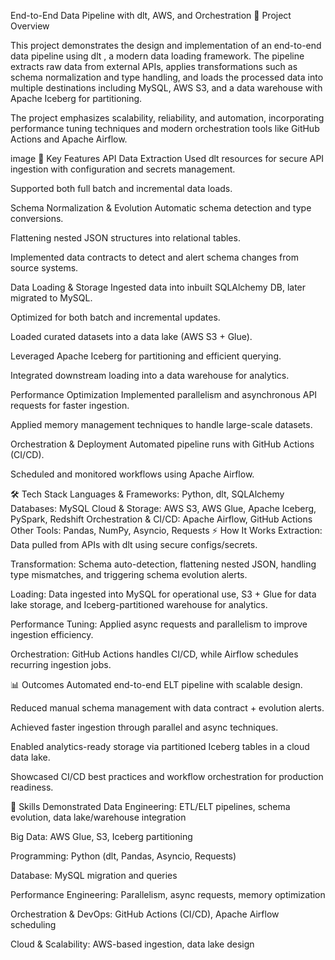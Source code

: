 End-to-End Data Pipeline with dlt, AWS, and Orchestration
📌 Project Overview

This project demonstrates the design and implementation of an end-to-end data pipeline using dlt , a modern data loading framework. The pipeline extracts raw data from external APIs, applies transformations such as schema normalization and type handling, and loads the processed data into multiple destinations including MySQL, AWS S3, and a data warehouse with Apache Iceberg for partitioning.

The project emphasizes scalability, reliability, and automation, incorporating performance tuning techniques and modern orchestration tools like GitHub Actions and Apache Airflow.

image
🚀 Key Features
API Data Extraction
Used dlt resources for secure API ingestion with configuration and secrets management.

Supported both full batch and incremental data loads.

Schema Normalization & Evolution
Automatic schema detection and type conversions.

Flattening nested JSON structures into relational tables.

Implemented data contracts to detect and alert schema changes from source systems.

Data Loading & Storage
Ingested data into inbuilt SQLAlchemy DB, later migrated to MySQL.

Optimized for both batch and incremental updates.

Loaded curated datasets into a data lake (AWS S3 + Glue).

Leveraged Apache Iceberg for partitioning and efficient querying.

Integrated downstream loading into a data warehouse for analytics.

Performance Optimization
Implemented parallelism and asynchronous API requests for faster ingestion.

Applied memory management techniques to handle large-scale datasets.

Orchestration & Deployment
Automated pipeline runs with GitHub Actions (CI/CD).

Scheduled and monitored workflows using Apache Airflow.

🛠️ Tech Stack
Languages & Frameworks: Python, dlt, SQLAlchemy
Databases: MySQL
Cloud & Storage: AWS S3, AWS Glue, Apache Iceberg, PySpark, Redshift
Orchestration & CI/CD: Apache Airflow, GitHub Actions
Other Tools: Pandas, NumPy, Asyncio, Requests
⚡ How It Works
Extraction: Data pulled from APIs with dlt using secure configs/secrets.

Transformation: Schema auto-detection, flattening nested JSON, handling type mismatches, and triggering schema evolution alerts.

Loading: Data ingested into MySQL for operational use, S3 + Glue for data lake storage, and Iceberg-partitioned warehouse for analytics.

Performance Tuning: Applied async requests and parallelism to improve ingestion efficiency.

Orchestration: GitHub Actions handles CI/CD, while Airflow schedules recurring ingestion jobs.

📊 Outcomes
Automated end-to-end ELT pipeline with scalable design.

Reduced manual schema management with data contract + evolution alerts.

Achieved faster ingestion through parallel and async techniques.

Enabled analytics-ready storage via partitioned Iceberg tables in a cloud data lake.

Showcased CI/CD best practices and workflow orchestration for production readiness.

🎯 Skills Demonstrated
Data Engineering: ETL/ELT pipelines, schema evolution, data lake/warehouse integration

Big Data: AWS Glue, S3, Iceberg partitioning

Programming: Python (dlt, Pandas, Asyncio, Requests)

Database: MySQL migration and queries

Performance Engineering: Parallelism, async requests, memory optimization

Orchestration & DevOps: GitHub Actions (CI/CD), Apache Airflow scheduling

Cloud & Scalability: AWS-based ingestion, data lake design
